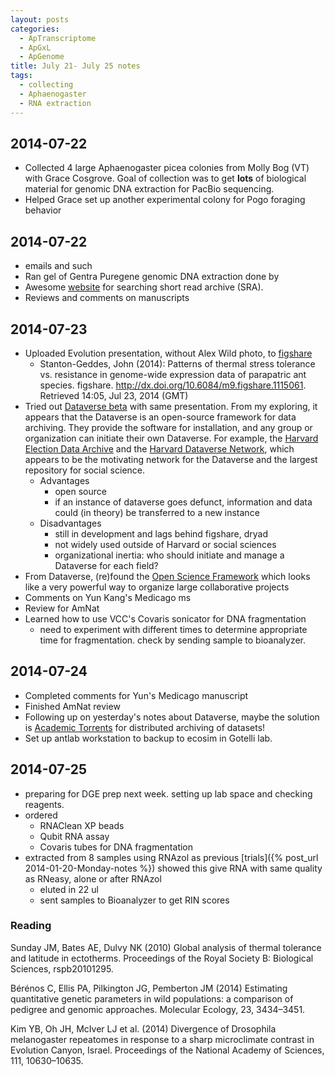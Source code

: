 ```yaml
---
layout: posts
categories: 
  - ApTranscriptome
  - ApGxL
  - ApGenome
title: July 21- July 25 notes
tags: 
  - collecting
  - Aphaenogaster
  - RNA extraction
---
```


## 2014-07-22

- Collected 4 large Aphaenogaster picea colonies from Molly Bog (VT) with Grace Cosgrove. Goal of collection was to get **lots** of biological material for genomic DNA extraction for PacBio sequencing.
- Helped Grace set up another experimental colony for Pogo foraging behavior

## 2014-07-22

- emails and such
- Ran gel of Gentra Puregene genomic DNA extraction done by 
- Awesome [website](http://sra.dnanexus.com/) for searching short read archive (SRA).
- Reviews and comments on manuscripts


## 2014-07-23

- Uploaded Evolution presentation, without Alex Wild photo, to [figshare](http://figshare.com/articles/Patterns_of_thermal_stress_tolerance_vs_resistance_in_genome_wide_expression_data_of_parapatric_ant_species/1115061)
  - Stanton-Geddes, John (2014): Patterns of thermal stress tolerance vs. resistance in genome-wide expression data of parapatric ant species. figshare. http://dx.doi.org/10.6084/m9.figshare.1115061. Retrieved 14:05, Jul 23, 2014 (GMT)
- Tried out [Dataverse beta](http://dataverse-demo.iq.harvard.edu/dataset.xhtml;jsessionid=f08f505495394fd2001a30149589?id=582&versionId=169) with same presentation. From my exploring, it appears that the Dataverse is an open-source framework for data archiving. They provide the software for installation, and any group or organization can initiate their own Dataverse. For example, the [Harvard Election Data Archive](http://projects.iq.harvard.edu/eda/data) and the [Harvard Dataverse Network](http://projects.iq.harvard.edu/eda/data), which appears to be the motivating network for the Dataverse and the largest repository for social science. 
  - Advantages
    - open source
    - if an instance of dataverse goes defunct, information and data could (in theory) be transferred to a new instance
  - Disadvantages
    - still in development and lags behind figshare, dryad
    - not widely used outside of Harvard or social sciences
    - organizational inertia: who should initiate and manage a Dataverse for each field? 
- From Dataverse, (re)found the [Open Science Framework](https://osf.io/) which looks like a very powerful way to organize large collaborative projects
- Comments on Yun Kang's Medicago ms
- Review for AmNat
- Learned how to use VCC's Covaris sonicator for DNA fragmentation
  - need to experiment with different times to determine appropriate time for fragmentation. check by sending sample to bioanalyzer.


## 2014-07-24

- Completed comments for Yun's Medicago manuscript
- Finished AmNat review
- Following up on yesterday's notes about Dataverse, maybe the solution is [Academic Torrents](http://academictorrents.com/) for distributed archiving of datasets!
- Set up antlab workstation to backup to ecosim in Gotelli lab.

## 2014-07-25

- preparing for DGE prep next week. setting up lab space and checking reagents.
- ordered 
  - RNAClean XP beads
  - Qubit RNA assay
  - Covaris tubes for DNA fragmentation
- extracted from 8 samples using RNAzol as previous [trials]({% post_url 2014-01-20-Monday-notes %}) showed this give RNA with same quality as RNeasy, alone or after RNAzol
  - eluted in 22 ul
  - sent samples to Bioanalyzer to get RIN scores

### Reading

Sunday JM, Bates AE, Dulvy NK (2010) Global analysis of thermal tolerance and latitude in ectotherms. Proceedings of the Royal Society B: Biological Sciences, rspb20101295.

Bérénos C, Ellis PA, Pilkington JG, Pemberton JM (2014) Estimating quantitative genetic parameters in wild populations: a comparison of pedigree and genomic approaches. Molecular Ecology, 23, 3434–3451.

Kim YB, Oh JH, McIver LJ et al. (2014) Divergence of Drosophila melanogaster repeatomes in response to a sharp microclimate contrast in Evolution Canyon, Israel. Proceedings of the National Academy of Sciences, 111, 10630–10635.



